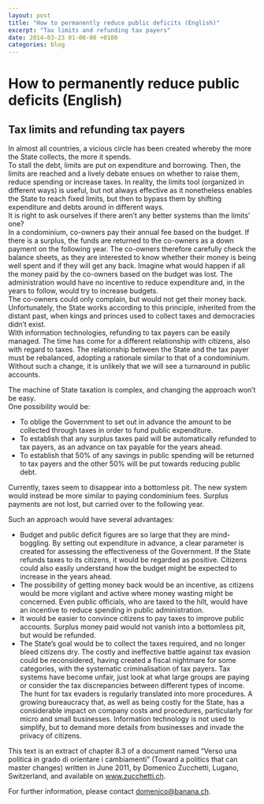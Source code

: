 ```yaml
---
layout: post
title: "How to permanently reduce public deficits (English)"
excerpt: "Tax limits and refunding tax payers"
date: 2014-03-23 01-00-00 +0100
categories: blog
---
```


# How to permanently reduce public deficits (English)

## Tax limits and refunding tax payers

In almost all countries, a vicious circle has been created whereby the more the State collects, the more it spends.  
 To stall the debt, limits are put on expenditure and borrowing. Then, the limits are reached and a lively debate ensues on whether to raise them, reduce spending or increase taxes. In reality, the limits tool (organized in different ways) is useful, but not always effective as it nonetheless enables the State to reach fixed limits, but then to bypass them by shifting expenditure and debts around in different ways.  
 It is right to ask ourselves if there aren’t any better systems than the limits’ one?  
 In a condominium, co-owners pay their annual fee based on the budget. If there is a surplus, the funds are returned to the co-owners as a down payment on the following year. The co-owners therefore carefully check the balance sheets, as they are interested to know whether their money is being well spent and if they will get any back. Imagine what would happen if all the money paid by the co-owners based on the budget was lost. The administration would have no incentive to reduce expenditure and, in the years to follow, would try to increase budgets.  
 The co-owners could only complain, but would not get their money back. Unfortunately, the State works according to this principle, inherited from the distant past, when kings and princes used to collect taxes and democracies didn’t exist.  
 With information technologies, refunding to tax payers can be easily managed. The time has come for a different relationship with citizens, also with regard to taxes. The relationship between the State and the tax payer must be rebalanced, adopting a rationale similar to that of a condominium. Without such a change, it is unlikely that we will see a turnaround in public accounts.

The machine of State taxation is complex, and changing the approach won’t be easy.  
 One possibility would be:

* To oblige the Government to set out in advance the amount to be collected through taxes in order to fund public expenditure.
* To establish that any surplus taxes paid will be automatically refunded to tax payers, as an advance on tax payable for the years ahead.
* To establish that 50% of any savings in public spending will be returned to tax payers and the other 50% will be put towards reducing public debt.

Currently, taxes seem to disappear into a bottomless pit. The new system would instead be more similar to paying condominium fees. Surplus payments are not lost, but carried over to the following year.

Such an approach would have several advantages:

* Budget and public deficit figures are so large that they are mind-boggling. By setting out expenditure in advance, a clear parameter is created for assessing the effectiveness of the Government. If the State refunds taxes to its citizens, it would be regarded as positive. Citizens could also easily understand how the budget might be expected to increase in the years ahead.
* The possibility of getting money back would be an incentive, as citizens would be more vigilant and active where money wasting might be concerned. Even public officials, who are taxed to the hilt, would have an incentive to reduce spending in public administration.
* It would be easier to convince citizens to pay taxes to improve public accounts. Surplus money paid would not vanish into a bottomless pit, but would be refunded.
* The State’s goal would be to collect the taxes required, and no longer bleed citizens dry. The costly and ineffective battle against tax evasion could be reconsidered, having created a fiscal nightmare for some categories, with the systematic criminalisation of tax payers. Tax systems have become unfair, just look at what large groups are paying or consider the tax discrepancies between different types of income. The hunt for tax evaders is regularly translated into more procedures. A growing bureaucracy that, as well as being costly for the State, has a considerable impact on company costs and procedures, particularly for micro and small businesses. Information technology is not used to simplify, but to demand more details from businesses and invade the privacy of citizens.

This text is an extract of chapter 8.3 of a document named “Verso una politica in grado di orientare i cambiamenti” (Toward a politics that can master changes) written in June 2011, by Domenico Zucchetti, Lugano, Switzerland, and available on www.zucchetti.ch.

For further information, please contact domenico@banana.ch.

